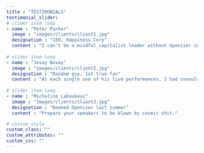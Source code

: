 ```yaml
---
title : "TESTIMONIALS"
testimonial_slider:
# slider item loop
- name : "Peter Parker"
  image : "images/clients/client1.jpg"
  designation : "CEO, Happiness Corp"
  content : "I can't be a mindful_capitalist leader without Openizer in my hears."
            
# slider item loop
- name : "Josay Bovay"
  image : "images/clients/client2.jpg"
  designation : "Random guy, 1st true fan"
  content : "At each single one of his live performances, I had convulsions."
            
# slider item loop
- name : "Micheline Laboukeuz"
  image : "images/clients/client3.jpg"
  designation : "Booked Openizer last summer"
  content : "Prepare your speakers to be blown by cosmic shit."

# custom style
custom_class: "" 
custom_attributes: "" 
custom_css: ""
---
```

